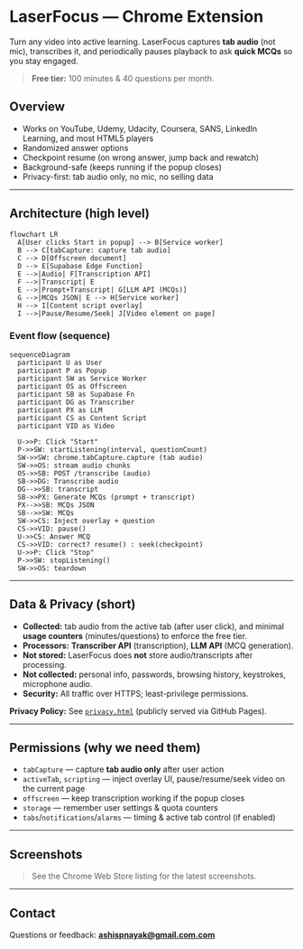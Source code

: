 # LaserFocus — Chrome Extension

Turn any video into active learning. LaserFocus captures **tab audio** (not mic), transcribes it, and periodically pauses playback to ask **quick MCQs** so you stay engaged.

> **Free tier:** 100 minutes & 40 questions per month.

## Overview
- Works on YouTube, Udemy, Udacity, Coursera, SANS, LinkedIn Learning, and most HTML5 players
- Randomized answer options
- Checkpoint resume (on wrong answer, jump back and rewatch)
- Background-safe (keeps running if the popup closes)
- Privacy-first: tab audio only, no mic, no selling data

---

## Architecture (high level)

```mermaid
flowchart LR
  A[User clicks Start in popup] --> B[Service worker]
  B --> C[tabCapture: capture tab audio]
  C --> D[Offscreen document]
  D --> E[Supabase Edge Function]
  E -->|Audio| F[Transcription API]
  F -->|Transcript| E
  E -->|Prompt+Transcript| G[LLM API (MCQs)]
  G -->|MCQs JSON| E --> H[Service worker]
  H --> I[Content script overlay]
  I -->|Pause/Resume/Seek| J[Video element on page]
```

### Event flow (sequence)

```mermaid
sequenceDiagram
  participant U as User
  participant P as Popup
  participant SW as Service Worker
  participant OS as Offscreen
  participant SB as Supabase Fn
  participant DG as Transcriber
  participant PX as LLM
  participant CS as Content Script
  participant VID as Video

  U->>P: Click "Start"
  P->>SW: startListening(interval, questionCount)
  SW->>SW: chrome.tabCapture.capture (tab audio)
  SW->>OS: stream audio chunks
  OS->>SB: POST /transcribe (audio)
  SB->>DG: Transcribe audio
  DG-->>SB: transcript
  SB->>PX: Generate MCQs (prompt + transcript)
  PX-->>SB: MCQs JSON
  SB-->>SW: MCQs
  SW->>CS: Inject overlay + question
  CS->>VID: pause()
  U->>CS: Answer MCQ
  CS->>VID: correct? resume() : seek(checkpoint)
  U->>P: Click "Stop"
  P->>SW: stopListening()
  SW->>OS: teardown
```

---

## Data & Privacy (short)
- **Collected:** tab audio from the active tab (after user click), and minimal **usage counters** (minutes/questions) to enforce the free tier.
- **Processors:** **Transcriber API** (transcription), **LLM API** (MCQ generation).
- **Not stored:** LaserFocus does **not** store audio/transcripts after processing.
- **Not collected:** personal info, passwords, browsing history, keystrokes, microphone audio.
- **Security:** All traffic over HTTPS; least-privilege permissions.

**Privacy Policy:** See [`privacy.html`](./docs/privacy.html) (publicly served via GitHub Pages).

---

## Permissions (why we need them)
- `tabCapture` — capture **tab audio only** after user action
- `activeTab`, `scripting` — inject overlay UI, pause/resume/seek video on the current page
- `offscreen` — keep transcription working if the popup closes
- `storage` — remember user settings & quota counters
- `tabs`/`notifications`/`alarms` — timing & active tab control (if enabled)

---

## Screenshots
> See the Chrome Web Store listing for the latest screenshots.

---

## Contact
Questions or feedback: **ashispnayak@gmail.com.com**
